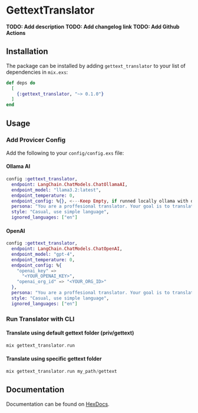 # GettextTranslator

**TODO: Add description**
**TODO: Add changelog link**
**TODO: Add Github Actions**


## Installation

The package can be installed by adding `gettext_translator` to your list of dependencies in `mix.exs`:

```elixir
def deps do 
  [
    {:gettext_translator, "~> 0.1.0"}
  ]
end
```

## Usage

### Add Provicer Config

Add the following to your `config/config.exs` file:

#### Ollama AI 
```elixir
config :gettext_translator,
  endpoint: LangChain.ChatModels.ChatOllamaAI,
  endpoint_model: "llama3.2:latest",
  endpoint_temperature: 0,
  endpoint_config: %{}, <---Keep Empty, if runned locally ollama with default API endpoint
  persona: "You are a proffesional translator. Your goal is to translate the message to the target language and try to keep the same meaning and length of the output sentence as original one.",
  style: "Casual, use simple language",
  ignored_languages: ["en"]
```
#### OpenAI
```elixir
config :gettext_translator,
  endpoint: LangChain.ChatModels.ChatOpenAI,
  endpoint_model: "gpt-4",
  endpoint_temperature: 0,
  endpoint_config: %{
    "openai_key" =>
      "<YOUR_OPENAI_KEY>",
    "openai_org_id" => "<YOUR_ORG_ID>"
  },
  persona: "You are a proffesional translator. Your goal is to translate the message to the target language and try to keep the same meaning and length of the output sentence as original one.",
  style: "Casual, use simple language",
  ignored_languages: ["en"]
```

### Run Translator with CLI

#### Translate using default gettext folder (priv/gettext)

```elixir
mix gettext_translator.run
```

#### Translate using specific gettext folder

```elixir
mix gettext_translator.run my_path/gettext
```

## Documentation

Documentation can be found on [HexDocs](https://hexdocs.pm/gettext_translator).